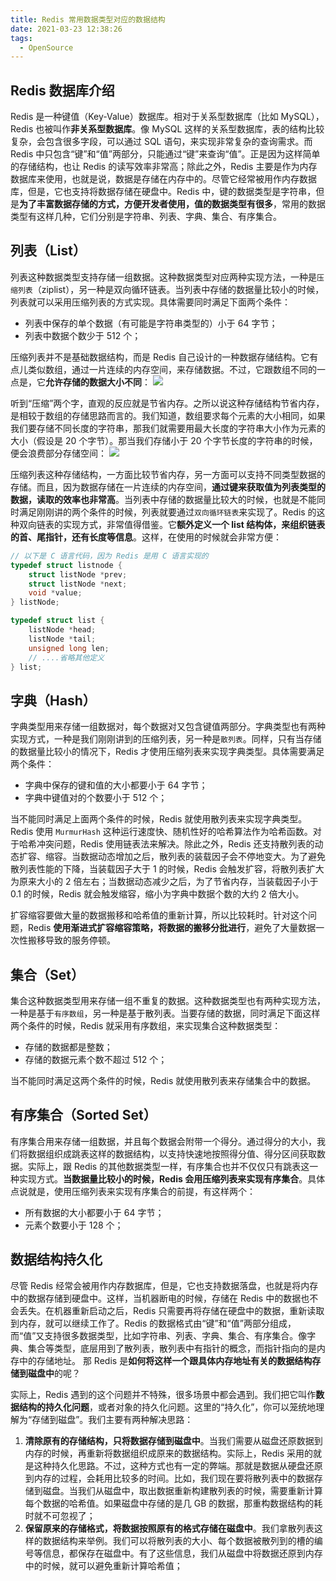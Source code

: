 ```yaml
---
title: Redis 常用数据类型对应的数据结构
date: 2021-03-23 12:38:26
tags:
  - OpenSource
---
```

## Redis 数据库介绍
Redis 是一种键值（Key-Value）数据库。相对于关系型数据库（比如 MySQL），Redis 也被叫作**非关系型数据库**。像 MySQL 这样的关系型数据库，表的结构比较复杂，会包含很多字段，可以通过 SQL 语句，来实现非常复杂的查询需求。而 Redis 中只包含“键”和“值”两部分，只能通过“键”来查询“值”。正是因为这样简单的存储结构，也让 Redis 的读写效率非常高；除此之外，Redis 主要是作为内存数据库来使用，也就是说，数据是存储在内存中的。尽管它经常被用作内存数据库，但是，它也支持将数据存储在硬盘中。Redis 中，键的数据类型是字符串，但是**为了丰富数据存储的方式，方便开发者使用，值的数据类型有很多**，常用的数据类型有这样几种，它们分别是字符串、列表、字典、集合、有序集合。
<!--more-->

## 列表（List）
列表这种数据类型支持存储一组数据。这种数据类型对应两种实现方法，一种是`压缩列表`（ziplist），另一种是双向循环链表。当列表中存储的数据量比较小的时候，列表就可以采用压缩列表的方式实现。具体需要同时满足下面两个条件：
- 列表中保存的单个数据（有可能是字符串类型的）小于 64 字节；
- 列表中数据个数少于 512 个；

压缩列表并不是基础数据结构，而是 Redis 自己设计的一种数据存储结构。它有点儿类似数组，通过一片连续的内存空间，来存储数据。不过，它跟数组不同的一点是，它**允许存储的数据大小不同**：
![](https://raw.githubusercontent.com/necusjz/p/master/OpenSource/geek/00.png)

听到“压缩”两个字，直观的反应就是节省内存。之所以说这种存储结构节省内存，是相较于数组的存储思路而言的。我们知道，数组要求每个元素的大小相同，如果我们要存储不同长度的字符串，那我们就需要用最大长度的字符串大小作为元素的大小（假设是 20 个字节）。那当我们存储小于 20 个字节长度的字符串的时候，便会浪费部分存储空间：
![](https://raw.githubusercontent.com/necusjz/p/master/OpenSource/geek/01.png)

压缩列表这种存储结构，一方面比较节省内存，另一方面可以支持不同类型数据的存储。而且，因为数据存储在一片连续的内存空间，**通过键来获取值为列表类型的数据，读取的效率也非常高**。当列表中存储的数据量比较大的时候，也就是不能同时满足刚刚讲的两个条件的时候，列表就要通过`双向循环链表`来实现了。Redis 的这种双向链表的实现方式，非常值得借鉴。它**额外定义一个 list 结构体，来组织链表的首、尾指针，还有长度等信息**。这样，在使用的时候就会非常方便：
```c
// 以下是 C 语言代码，因为 Redis 是用 C 语言实现的
typedef struct listnode {
    struct listNode *prev;
    struct listNode *next;
    void *value;
} listNode;

typedef struct list {
    listNode *head;
    listNode *tail;
    unsigned long len;
    // ....省略其他定义
} list;
```

## 字典（Hash）
字典类型用来存储一组数据对，每个数据对又包含键值两部分。字典类型也有两种实现方式，一种是我们刚刚讲到的压缩列表，另一种是`散列表`。同样，只有当存储的数据量比较小的情况下，Redis 才使用压缩列表来实现字典类型。具体需要满足两个条件：
- 字典中保存的键和值的大小都要小于 64 字节；
- 字典中键值对的个数要小于 512 个；

当不能同时满足上面两个条件的时候，Redis 就使用散列表来实现字典类型。Redis 使用 `MurmurHash` 这种运行速度快、随机性好的哈希算法作为哈希函数。对于哈希冲突问题，Redis 使用链表法来解决。除此之外，Redis 还支持散列表的动态扩容、缩容。当数据动态增加之后，散列表的装载因子会不停地变大。为了避免散列表性能的下降，当装载因子大于 1 的时候，Redis 会触发扩容，将散列表扩大为原来大小的 2 倍左右；当数据动态减少之后，为了节省内存，当装载因子小于 0.1 的时候，Redis 就会触发缩容，缩小为字典中数据个数的大约 2 倍大小。

扩容缩容要做大量的数据搬移和哈希值的重新计算，所以比较耗时。针对这个问题，Redis **使用渐进式扩容缩容策略，将数据的搬移分批进行**，避免了大量数据一次性搬移导致的服务停顿。

## 集合（Set）
集合这种数据类型用来存储一组不重复的数据。这种数据类型也有两种实现方法，一种是基于`有序数组`，另一种是基于散列表。当要存储的数据，同时满足下面这样两个条件的时候，Redis 就采用有序数组，来实现集合这种数据类型：
- 存储的数据都是整数；
- 存储的数据元素个数不超过 512 个；

当不能同时满足这两个条件的时候，Redis 就使用散列表来存储集合中的数据。

## 有序集合（Sorted Set）
有序集合用来存储一组数据，并且每个数据会附带一个得分。通过得分的大小，我们将数据组织成跳表这样的数据结构，以支持快速地按照得分值、得分区间获取数据。实际上，跟 Redis 的其他数据类型一样，有序集合也并不仅仅只有跳表这一种实现方式。**当数据量比较小的时候，Redis 会用压缩列表来实现有序集合**。具体点说就是，使用压缩列表来实现有序集合的前提，有这样两个：
- 所有数据的大小都要小于 64 字节；
- 元素个数要小于 128 个；

## 数据结构持久化
尽管 Redis 经常会被用作内存数据库，但是，它也支持数据落盘，也就是将内存中的数据存储到硬盘中。这样，当机器断电的时候，存储在 Redis 中的数据也不会丢失。在机器重新启动之后，Redis 只需要再将存储在硬盘中的数据，重新读取到内存，就可以继续工作了。Redis 的数据格式由“键”和“值”两部分组成，而“值”又支持很多数据类型，比如字符串、列表、字典、集合、有序集合。像字典、集合等类型，底层用到了散列表，散列表中有指针的概念，而指针指向的是内存中的存储地址。 那 Redis 是**如何将这样一个跟具体内存地址有关的数据结构存储到磁盘中**的呢？

实际上，Redis 遇到的这个问题并不特殊，很多场景中都会遇到。我们把它叫作**数据结构的持久化问题**，或者对象的持久化问题。这里的“持久化”，你可以笼统地理解为“存储到磁盘”。我们主要有两种解决思路：
1. **清除原有的存储结构，只将数据存储到磁盘中**。当我们需要从磁盘还原数据到内存的时候，再重新将数据组织成原来的数据结构。实际上，Redis 采用的就是这种持久化思路。不过，这种方式也有一定的弊端。那就是数据从硬盘还原到内存的过程，会耗用比较多的时间。比如，我们现在要将散列表中的数据存储到磁盘。当我们从磁盘中，取出数据重新构建散列表的时候，需要重新计算每个数据的哈希值。如果磁盘中存储的是几 GB 的数据，那重构数据结构的耗时就不可忽视了；
2. **保留原来的存储格式，将数据按照原有的格式存储在磁盘中**。我们拿散列表这样的数据结构来举例。我们可以将散列表的大小、每个数据被散列到的槽的编号等信息，都保存在磁盘中。有了这些信息，我们从磁盘中将数据还原到内存中的时候，就可以避免重新计算哈希值；
